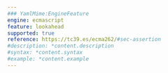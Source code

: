 ```yaml
---
### YamlMime:EngineFeature
engine: ecmascript
feature: lookahead
supported: true
reference: https://tc39.es/ecma262/#sec-assertion
#description: *content.description
#syntax: *content.syntax
#example: *content.example
---
```

